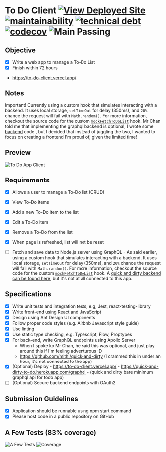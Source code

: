# To Do Client [![View Deployed Site](https://img.shields.io/badge/View%20-Deployed%20Site-orange.svg?logo=react&color=0abde3)](https://to-do-client.vercel.app/) [![maintainability](https://api.codeclimate.com/v1/badges/ce7b5dae8d6915a5c1c9/maintainability)](https://codeclimate.com/github/mithi/to-do-client/maintainability) [![technical debt](https://img.shields.io/codeclimate/tech-debt/mithi/to-do-client)](https://codeclimate.com/github/mithi/to-do-client/trends/technical_debt) [![codecov](https://codecov.io/gh/mithi/to-do-client/branch/main/graph/badge.svg?token=ANnMERhmFY)](https://codecov.io/gh/mithi/to-do-client) ![Main Passing](https://github.com/mithi/hexapod-kinematics-library/workflows/main/badge.svg)

## Objective

-   [x] Write a web app to manage a To-Do List
-   [x] Finish within 72 hours
-   https://to-do-client.vercel.app/

## Notes

Important! Currently using a custom hook that simulates interacting with a backend. It uses local storage, `setTimeOut` for delay (350ms), and `20%` chance the request will fail with `Math.random()`. For more information, checkout the source code for the custom [`mockFetchToDoList`](./src/hooks/index.js) hook.
Mr Chan told me that implementing the graphql backend is optional, I wrote some [backend](https://github.com/mithi/quick-and-dirty) code , but I decided that instead of juggling the two, I wanted to focus on creating a frontend I'm proud of, given the limited time! 

## Preview

![To Do App Client](https://user-images.githubusercontent.com/1670421/111079608-a3097900-8535-11eb-9a09-816875d8eb03.gif)

## Requirements

-   [x] Allows a user to manage a To-Do list (CRUD)
-   [x] View To-Do items
-   [x] Add a new To-Do item to the list
-   [x] Edit a To-Do item
-   [x] Remove a To-Do from the list
-   [x] When page is refreshed, list will not be reset
-   [ ] Fetch and save data to Node.js server using GraphQL
      - As said earlier, using a custom hook that simulates interacting with a backend. It uses local storage, `setTimeOut` for delay (350ms), and `20%` chance the request will fail with `Math.random()`. For more information, checkout the source code for the custom [`mockFetchToDoList`](./src/hooks/index.js) hook. A [quick and dirty backend can be found here](https://github.com/mithi/quick-and-dirty), but it's not at all connected to this app. 


## Specifications

-   [x] Write unit tests and integration tests, e.g, Jest, react-testing-library
-   [x] Write front-end using React and JavaScript
-   [x] Design using Ant Design UI components
-   [x] Follow proper code styles (e.g. Airbnb Javascript style guide)
-   [x] Use linting
-   [x] Use static type checking, e.g. Typescript, Flow, Proptypes
-   [x] For back-end, write GraphQL endpoints using Apollo Server
     - When I spoke ko Mr Chan, he said this was optional, and just play around this if I'm feeling adventurous :D 
     - https://github.com/mithi/quick-and-dirty (I crammed this in under an hour, it's not connected to the app)
-   [x] (Optional) Deploy
      - https://to-do-client.vercel.app/ 
      - https://quick-and-dirty-to-do.herokuapp.com/graphql
      - (quick and dirty bare minimum graphql api for todo app) 
-   [ ] (Optional) Secure backend endpoints with OAuth2

## Submission Guidelines

-   [x] Application should be runnable using npm start command
-   [x] Please host code in a public repository on GitHub

## A Few Tests (83% coverage)

![A Few Tests](https://user-images.githubusercontent.com/1670421/111230300-5780c900-8622-11eb-8311-bc102c01122e.png)
![Coverage](https://user-images.githubusercontent.com/1670421/111236476-e6dfa980-862d-11eb-9f59-bb028d980837.png)
